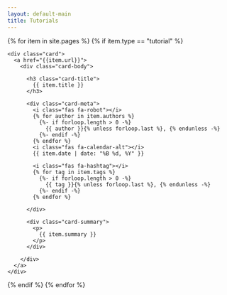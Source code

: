 ```yaml
---
layout: default-main
title: Tutorials
---
```


{% for item in site.pages %}
  {% if item.type == "tutorial" %}

    <div class="card">
      <a href="{{item.url}}">
        <div class="card-body">

          <h3 class="card-title">
            {{ item.title }}
          </h3>

          <div class="card-meta">
            <i class="fas fa-robot"></i>
            {% for author in item.authors %}
              {%- if forloop.length > 0 -%}
                {{ author }}{% unless forloop.last %}, {% endunless -%}
              {%- endif -%} 
            {% endfor %}
            <i class="fas fa-calendar-alt"></i>
            {{ item.date | date: "%B %d, %Y" }}

            <i class="fas fa-hashtag"></i>
            {% for tag in item.tags %}
              {%- if forloop.length > 0 -%}
                {{ tag }}{% unless forloop.last %}, {% endunless -%}
              {%- endif -%} 
            {% endfor %}

          </div>

          <div class="card-summary">
            <p>
              {{ item.summary }}
            </p>
          </div>

        </div>
      </a>
    </div>

  {% endif %}
{% endfor %}
